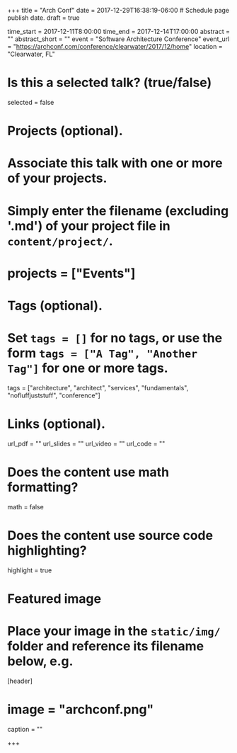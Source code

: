 +++
title = "Arch Conf"
date = 2017-12-29T16:38:19-06:00  # Schedule page publish date.
draft = true

time_start = 2017-12-11T8:00:00
time_end = 2017-12-14T17:00:00
abstract = ""
abstract_short = ""
event = "Software Architecture Conference"
event_url = "https://archconf.com/conference/clearwater/2017/12/home"
location = "Clearwater, FL"

# Is this a selected talk? (true/false)
selected = false

# Projects (optional).
#   Associate this talk with one or more of your projects.
#   Simply enter the filename (excluding '.md') of your project file in `content/project/`.
# projects = ["Events"]

# Tags (optional).
#   Set `tags = []` for no tags, or use the form `tags = ["A Tag", "Another Tag"]` for one or more tags.
tags = ["architecture", "architect", "services", "fundamentals", "nofluffjuststuff", "conference"]

# Links (optional).
url_pdf = ""
url_slides = ""
url_video = ""
url_code = ""

# Does the content use math formatting?
math = false

# Does the content use source code highlighting?
highlight = true

# Featured image
# Place your image in the `static/img/` folder and reference its filename below, e.g.

[header]
# image = "archconf.png"
caption = ""

+++
